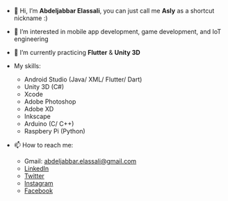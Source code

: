 - 👋 Hi, I’m **Abdeljabbar Elassali**, you can just call me **Asly** as a shortcut nickname :)
- 👀 I’m interested in mobile app development, game development, and IoT engineering
- 🌱 I’m currently practicing **Flutter** & **Unity 3D**
- My skills:
  - Android Studio (Java/ XML/ Flutter/ Dart)
  - Unity 3D (C#)
  - Xcode
  - Adobe Photoshop
  - Adobe XD
  - Inkscape
  - Arduino (C/ C++)
  - Raspbery Pi (Python)
  
- 📫 How to reach me:
  - Gmail: abdeljabbar.elassali@gmail.com
  - <a href="https://linkedin.com/in/sh186752" target="_blank" >LinkedIn</a>
  - <a href="https://twitter.com/asly_97" target="_blank">Twitter</a>
  - <a href="https://instagram.com/asly_97" target="_blank">Instagram</a>
  - <a href="https://facebook.com/asly1997" target="_blank">Facebook</a>

<!---
asly-97/asly-97 is a ✨ special ✨ repository because its `README.md` (this file) appears on your GitHub profile.
You can click the Preview link to take a look at your changes.
--->
